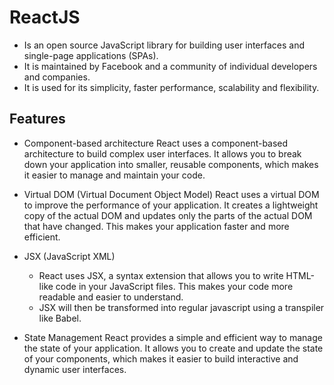 # ReactJS

- Is an open source JavaScript library for building user interfaces and single-page applications (SPAs).
- It is maintained by Facebook and a community of individual developers and companies.
- It is used for its simplicity, faster performance, scalability and flexibility.

## Features

- Component-based architecture
  React uses a component-based architecture to build complex user interfaces. It allows you to break down your application into smaller, reusable components, which makes it easier to manage and maintain your code.

- Virtual DOM (Virtual Document Object Model)
  React uses a virtual DOM to improve the performance of your application. It creates a lightweight copy of the actual DOM and updates only the parts of the actual DOM that have changed. This makes your application faster and more efficient.

- JSX (JavaScript XML)

  - React uses JSX, a syntax extension that allows you to write HTML-like code in your JavaScript files. This makes your code more readable and easier to understand.
  - JSX will then be transformed into regular javascript using a transpiler like Babel.

- State Management
  React provides a simple and efficient way to manage the state of your application. It allows you to create and update the state of your components, which makes it easier to build interactive and dynamic user interfaces.

